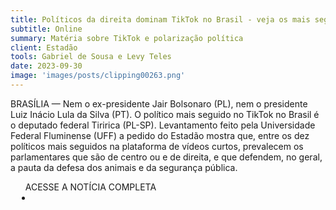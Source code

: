 ```yaml
---
title: Políticos da direita dominam TikTok no Brasil - veja os mais seguidos na rede jovem
subtitle: Online
summary: Matéria sobre TikTok e polarização política
client: Estadão
tools: Gabriel de Sousa e Levy Teles
date: 2023-09-30
image: 'images/posts/clipping00263.png'
---
```


BRASÍLIA — Nem o ex-presidente Jair Bolsonaro (PL), nem o presidente Luiz Inácio Lula da Silva (PT). O político mais seguido no TikTok no Brasil é o deputado federal Tiririca (PL-SP). Levantamento feito pela Universidade Federal Fluminense (UFF) a pedido do Estadão mostra que, entre os dez políticos mais seguidos na plataforma de vídeos curtos, prevalecem os parlamentares que são de centro ou e de direita, e que defendem, no geral, a pauta da defesa dos animais e da segurança pública.

<div class="post__share"><ul class="share__list list-reset">ACESSE A NOTÍCIA COMPLETA<li class="share__item" style="margin-left: 10px"><a class="share__link share__facebook" style="background: #fa5657" href="https://www.estadao.com.br/politica/politicos-de-direita-dominam-tiktok-no-brasil-e-se-afastam-da-politica-em-publicacoes/ 
onclick=window.open(this.href, 'pop-up', 'left=20,top=20,width=500,height=500,toolbar=1,resizable=0'); return false;" title="Link" rel="nofollow"><i class="fa-solid fa-link"></i></a></li></ul></div>
<!-- <div class="gallery-box"><div class="gallery"><img src="/clipping/images/example-1.jpg" loading="lazy" alt="Project"><img src="/clipping/images/example-2.jpg" loading="lazy" alt="Project"></div><em>Gallery / <a href="https://www.freepik.com/" target="_blank">Freepic</a></em></div> -->
